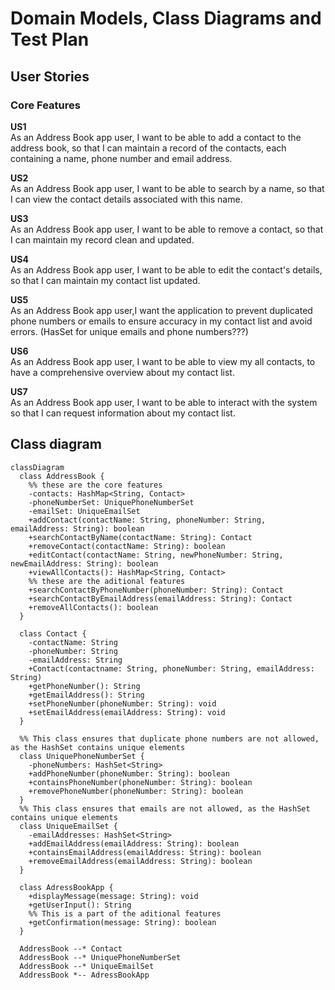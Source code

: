 # Domain Models, Class Diagrams and Test Plan
## User Stories

### Core Features
**US1**\
As an Address Book app user, I want to be able to add a contact to the address book, so that I can maintain a record of 
the contacts, each containing a name, phone number and email address.

**US2**\
As an Address Book app user, I want to be able to search by a name, so that I can view the contact details associated 
with this name.

**US3**\
As an Address Book app user, I want to be able to remove a contact, so that I can maintain my record clean and updated.

**US4**\
As an Address Book app user, I want to be able to edit the contact's details, so that I can maintain my contact list
updated. 

**US5**\
As an Address Book app user,I want the application to prevent duplicated phone numbers or emails to ensure accuracy in
my contact list and avoid errors. (HasSet for unique emails and phone numbers???)

**US6**\
As an Address Book app user, I want to be able to view my all contacts, to have a comprehensive overview about my
contact list.

**US7**\
As an Address Book app user, I want to be able to interact with the system so that I can request information about my 
contact list.


## Class diagram
``` mermaid
classDiagram
  class AddressBook {
    %% these are the core features
    -contacts: HashMap<String, Contact> 
    -phoneNumberSet: UniquePhoneNumberSet
    -emailSet: UniqueEmailSet
    +addContact(contactName: String, phoneNumber: String, emailAddress: String): boolean
    +searchContactByName(contactName: String): Contact
    +removeContact(contactName: String): boolean
    +editContact(contactName: String, newPhoneNumber: String, newEmailAddress: String): boolean
    +viewAllContacts(): HashMap<String, Contact>
    %% these are the aditional features
    +searchContactByPhoneNumber(phoneNumber: String): Contact
    +searchContactByEmailAddress(emailAddress: String): Contact
    +removeAllContacts(): boolean
  }

  class Contact {
    -contactName: String
    -phoneNumber: String
    -emailAddress: String
    +Contact(contactname: String, phoneNumber: String, emailAddress: String)
    +getPhoneNumber(): String
    +getEmailAddress(): String
    +setPhoneNumber(phoneNumber: String): void
    +setEmailAddress(emailAddress: String): void
  }

  %% This class ensures that duplicate phone numbers are not allowed, as the HashSet contains unique elements
  class UniquePhoneNumberSet {
    -phoneNumbers: HashSet<String>
    +addPhoneNumber(phoneNumber: String): boolean
    +containsPhoneNumber(phoneNumber: String): boolean
    +removePhoneNumber(phoneNumber: String): boolean
  }
  %% This class ensures that emails are not allowed, as the HashSet contains unique elements
  class UniqueEmailSet {
    -emailAddresses: HashSet<String>
    +addEmailAddress(emailAddress: String): boolean
    +containsEmailAddress(emailAddress: String): boolean
    +removeEmailAddress(emailAddress: String): boolean
  }

  class AdressBookApp {
    +displayMessage(message: String): void
    +getUserInput(): String
    %% This is a part of the aditional features
    +getConfirmation(message: String): boolean
  }

  AddressBook --* Contact
  AddressBook --* UniquePhoneNumberSet
  AddressBook --* UniqueEmailSet
  AddressBook *-- AdressBookApp

